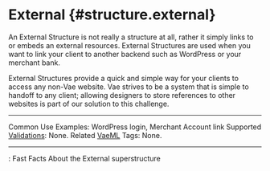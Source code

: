 # External {#structure.external}

An External Structure is not really a structure at all, rather it simply
links to or embeds an external resources. External Structures are used
when you want to link your client to another backend such as WordPress
or your merchant bank.

External Structures provide a quick and simple way for your clients to
access any non-Vae website. Vae strives to be a system that is simple to
handoff to any client; allowing designers to store references to other
websites is part of our solution to this challenge.

  ---------------------------------------- ----------------------------------------
  Common Use Examples:                     WordPress login, Merchant Account link
  Supported [Validations](#validations):   None.
  Related [VaeML](#vaeml) Tags:            None.
  ---------------------------------------- ----------------------------------------

  : Fast Facts About the External superstructure


